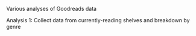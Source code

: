 Various analyses of Goodreads data

Analysis 1: Collect data from currently-reading shelves and breakdown by genre
